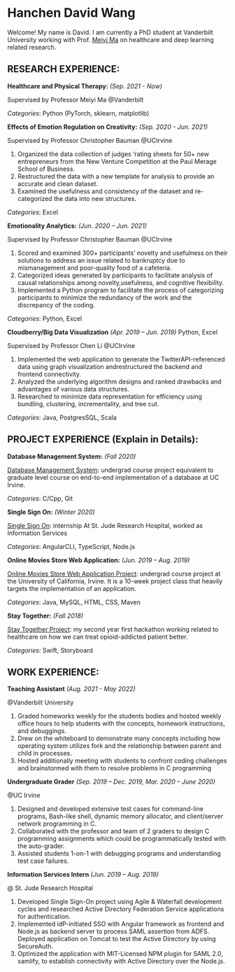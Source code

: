 # Hanchen David Wang
Welcome! My name is David. I am currently a PhD student at Vanderbilt University working with Prof. [Meiyi Ma](https://meiyima.github.io) on healthcare and deep learning related research. 
<!-- Text can be **bold**, _italic_, or ~~strikethrough~~. -->

## RESEARCH EXPERIENCE: 
**Healthcare and Physical Therapy:** _(Sep. 2021 - Now)_

Supervised by Professor Meiyi Ma @Vanderbilt

<!-- 
1. Used deep learning methods (RNN, CNN, attention) to analyze the signals of accelerameter and gyroscope data. 
2. Built a Siamese Neural Network to similarity comparison between two signals data: signal and anchor reference.
3. Designed a framework -->

_Categories_: Python (PyTorch, sklearn, matplotlib)

**Effects of Emotion Regulation on Creativity:** _(Sep. 2020 - Jun. 2021)_

Supervised by Professor Christopher Bauman @UCIrvine

1.  Organized the data collection of judges ‘rating sheets for 50+ new entrepreneurs from the New Venture Competition at the Paul Merage School of Business.
2.  Restructured the data with a new template for analysis to provide an accurate and clean dataset.
3.  Examined the usefulness and consistency of the dataset and re-categorized the data into new structures.
   
_Categories_: Excel

**Emotionality Analytics:** _(Jun. 2020 – Jun. 2021)_

Supervised by Professor Christopher Bauman @UCIrvine

1.  Scored and examined 300+ participants’ novelty and usefulness on their solutions to address an issue related to bankruptcy due to mismanagement and poor-quality food of a cafeteria.
2.  Categorized ideas generated by participants to facilitate analysis of causal relationships among novelty,usefulness, and cognitive flexibility.
3.  Implemented a Python program to facilitate the process of categorizing participants to minimize the redundancy of the work and the discrepancy of the coding.
   
_Categories_: Python, Excel

**Cloudberry/Big Data Visualization** _(Apr. 2019 – Jun. 2019)_
Python, Excel

Supervised by Professor Chen Li @UCIrvine

1. Implemented the web application to generate the TwitterAPI-referenced data using graph visualization andrestructured the backend and frontend connectivity.
2. Analyzed the underlying algorithm designs and ranked drawbacks and advantages of various data structures.
3. Researched to minimize data representation for efficiency using bundling, clustering, incrementality, and tree cut.

_Categories_: Java, PostgresSQL, Scala



## PROJECT EXPERIENCE (Explain in Details): 

**Database Management System:** _(Fall 2020)_

[Database Management System](./database-management-system.html): undergrad course project equivalent to graduate level course on end-to-end implementation of a database at UC Irvine. 

_Categories_: C/Cpp, Git


**Single Sign On:** _(Winter 2020)_

[Single Sign On](./SSO.html): internship At St. Jude Research Hospital, worked as Information Services

_Categories_: AngularCLI, TypeScript, Node.js 


**Online Movies Store Web Application:** _(Jun. 2019 – Aug. 2019)_

[Online Movies Store Web Application Project](./Online-Movies-Store-Web-Application.html): undergrad course project at the University of California, Irvine. It is a 10-week project class that heavily targets the implementation of an application.

_Categories_: Java, MySQL, HTML, CSS, Maven

**Stay Together:** _(Fall 2018)_

[Stay Together Project](./stay-together.html): my second year first hackathon working related to healthcare on how we can treat opioid-addicted patient better.

_Categories_: Swift, Storyboard




## WORK EXPERIENCE:

**Teaching Assistant** _(Aug. 2021 - May 2022)_

@Vanderbilt University
1. Graded homeworks weekly for the students bodies and hosted weekly office hours to help students with the concepts, homework instructions, and debuggings.
2. Drew on the whiteboard to demonstrate many concepts including how operating system utilizes fork and the relationship between parent and child in processes.
3. Hosted additionally meeting with students to confront coding challenges and brainstormed with them to resolve problems in C programming

**Undergraduate Grader** _(Sep. 2019 – Dec. 2019, Mar. 2020 – June 2020)_

@UC Irvine
1. Designed and developed extensive test cases for command-line programs, Bash-like shell, dynamic memory allocator, and client/server network programming in C.
2. Collaborated with the professor and team of 2 graders to design C programming assignments which could be programmatically tested with the auto-grader.
3. Assisted students 1-on-1 with debugging programs and understanding test case failures.

**Information Services Intern** _(Jun. 2019 – Aug. 2019)_

@ St. Jude Research Hospital
1. Developed Single Sign-On project using Agile & Waterfall development cycles and researched Active Directory Federation Service applications for authentication.
2. Implemented idP-initiated SSO with Angular framework as frontend and Node.js as backend server to process SAML assertion from ADFS. Deployed application on Tomcat to test the Active Directory by using SecureAuth.
3. Optimized the application with MIT-Licensed NPM plugin for SAML 2.0, samlify, to establish connectivity with Active Directory over the Node.js.
<!-- [Online Movies Store Web Application Project](./Online-Movies-Store-Web-Application.html). -->

<!-- There should be whitespace between paragraphs.

There should be whitespace between paragraphs. We recommend including a README, or a file with information about your project.

# Header 1

This is a normal paragraph following a header. GitHub is a code hosting platform for version control and collaboration. It lets you and others work together on projects from anywhere.

## Header 2

> This is a blockquote following a header.
>
> When something is important enough, you do it even if the odds are not in your favor.

### Header 3

```js
// Javascript code with syntax highlighting.
var fun = function lang(l) {
  dateformat.i18n = require('./lang/' + l)
  return true;
}
```

```ruby
# Ruby code with syntax highlighting
GitHubPages::Dependencies.gems.each do |gem, version|
  s.add_dependency(gem, "= #{version}")
end
```

#### Header 4

*   This is an unordered list following a header.
*   This is an unordered list following a header.
*   This is an unordered list following a header.

##### Header 5

1.  This is an ordered list following a header.
2.  This is an ordered list following a header.
3.  This is an ordered list following a header.

###### Header 6

| head1        | head two          | three |
|:-------------|:------------------|:------|
| ok           | good swedish fish | nice  |
| out of stock | good and plenty   | nice  |
| ok           | good `oreos`      | hmm   |
| ok           | good `zoute` drop | yumm  |

### There's a horizontal rule below this.

* * *

### Here is an unordered list:

*   Item foo
*   Item bar
*   Item baz
*   Item zip

### And an ordered list:

1.  Item one
1.  Item two
1.  Item three
1.  Item four

### And a nested list:

- level 1 item
  - level 2 item
  - level 2 item
    - level 3 item
    - level 3 item
- level 1 item
  - level 2 item
  - level 2 item
  - level 2 item
- level 1 item
  - level 2 item
  - level 2 item
- level 1 item

### Small image

![Octocat](https://github.githubassets.com/images/icons/emoji/octocat.png)

### Large image

![Branching](https://guides.github.com/activities/hello-world/branching.png)


### Definition lists can be used with HTML syntax.

<dl>
<dt>Name</dt>
<dd>Godzilla</dd>
<dt>Born</dt>
<dd>1952</dd>
<dt>Birthplace</dt>
<dd>Japan</dd>
<dt>Color</dt>
<dd>Green</dd>
</dl>

```
Long, single-line code blocks should not wrap. They should horizontally scroll if they are too long. This line should be long enough to demonstrate this.
```

```
The final element.
``` -->